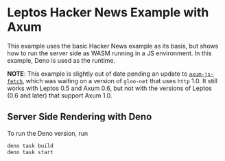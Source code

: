 # Leptos Hacker News Example with Axum

This example uses the basic Hacker News example as its basis, but shows how to run the server side as WASM running in a JS environment. In this example, Deno is used as the runtime.

**NOTE**: This example is slightly out of date pending an update to [`axum-js-fetch`](https://github.com/seanaye/axum-js-fetch/), which was waiting on a version of `gloo-net` that uses `http` 1.0. It still works with Leptos 0.5 and Axum 0.6, but not with the versions of Leptos (0.6 and later) that support Axum 1.0.

## Server Side Rendering with Deno

To run the Deno version, run

```bash
deno task build
deno task start
```
